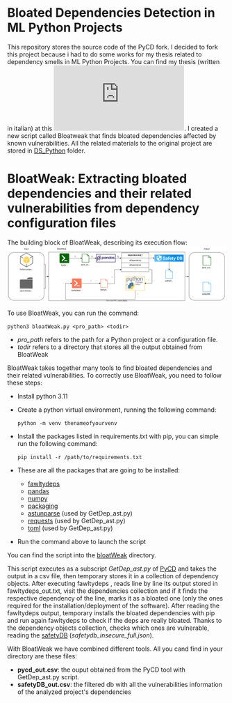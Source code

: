 # Bloated Dependencies Detection in ML Python Projects
This repository stores the source code of the PyCD fork. I decided to fork this project because i had to do some works for my thesis related to dependency smells in ML Python Projects. You can find my thesis (written in italian) at this ![link](https://github.com/SeSaLabUnisa/Tesi/blob/main/Giammaria_Giordano/fabiano_bloated_dependencies_python/Tesi.pdf). I created a new script called Bloatweak that finds bloated dependencies affected by known vulnerabilities. All the related materials to the original project are stored in [DS_Python](https://github.com/Tensa53/BloatWeak/tree/master/DS_Python/) folder.

# BloatWeak: Extracting bloated dependencies and their related vulnerabilities from dependency configuration files

The building block of BloatWeak, describing its execution flow:
![building_block](https://github.com/Tensa53/BloatWeak/blob/master/Building_Block/building_block.svg "Building_Block")

To use BloatWeak, you can run the command:
```
python3 bloatWeak.py <pro_path> <todir>
```
- *pro_path* refers to the path for a Python project or a configuration file.
- *todir* refers to a directory that stores all the output obtained from BloatWeak

BloatWeak takes together many tools to find bloated dependencies and their related vulnerabilities. To correctly use BloatWeak, you need to follow these steps:
- Install python 3.11

- Create a python virtual environment, running the following command:
  ```
  python -m venv thenameofyourvenv
  ```
- Install the packages listed in requirements.txt with pip, you can simple run the following command:
  ```
  pip install -r /path/to/requirements.txt
  ```
- These are all the packages that are going to be installed:
	- [fawltydeps](https://github.com/tweag/fawltydeps)
	- [pandas](https://github.com/pandas-dev/pandas)
	- [numpy](https://github.com/numpy/numpy)
   - [packaging](https://github.com/pypa/packaging)
	- [astunparse](https://github.com/simonpercivall/astunparse) (used by GetDep_ast.py)
	- [requests](https://github.com/psf/requests) (used by GetDep_ast.py)
	- [toml](https://github.com/uiri/toml) (used by GetDep_ast.py)
- Run the command above to launch the script

You can find the script into the [bloatWeak](https://github.com/Tensa53/BloatWeak/tree/master/bloatWeak) directory.

This script executes as a subscript *GetDep_ast.py* of [PyCD](https://github.com/Tensa53/BloatWeak/tree/master/DS_Python/PyCD) and takes the output in a csv file, then temporary stores it in a collection of dependency objects. After executing fawltydeps , reads line by line its output stored in fawltydeps_out.txt, visit the dependencies collection and if it finds the respective dependency of the line, marks it as a bloated one (only the ones required for the installation/deployment of the software). After reading the fawltydeps output, temporary installs the bloated dependencies with pip and run again fawltydeps to check if the deps are really bloated. Thanks to the dependency objects collection, checks which ones are vulnerable, reading the [safetyDB](https://github.com/pyupio/safety-db) (*safetydb_insecure_full.json*).

With BloatWeak we have combined different tools. All you cand find in your directory are these files:
- **pycd_out.csv**: the ouput obtained from the PyCD tool with GetDep_ast.py script.
- **safetyDB_out.csv**: the filtered db with all the vulnerabilities information of the analyzed project's dependencies
